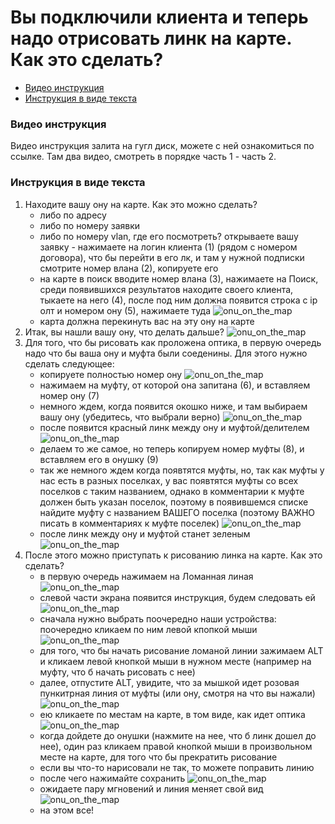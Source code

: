# Вы подключили клиента и теперь надо отрисовать линк на карте. Как это сделать? 
- [Видео инструкция](#видео-инструкция)
- [Инструкция в виде текста](#инструкция-в-виде-текста)

### Видео инструкция
Видео инструкция залита на гугл диск, можете с ней ознакомиться по ссылке. Там два видео, смотреть в порядке часть 1 - часть 2.

### Инструкция в виде текста
1. Находите вашу ону на карте. Как это можно сделать?
    - либо по адресу
    - либо по номеру заявки
    - либо по номеру vlan, где его посмотреть? открываете вашу заявку - нажимаете на логин клиента (1) (рядом с номером договора), что бы перейти в его лк, и там у нужной подписки смотрите номер влана (2), копируете его
    - на карте в поиск вводите номер влана (3), нажимаете на Поиск, среди появившихся результатов находите своего клиента, тыкаете на него (4), после под ним должна появится строка с ip олт и номером ону (5), нажимаете туда
    ![onu_on_the_map](../images/onuonthemap/onu_on_the_map_1.png)
    - карта должна перекинуть вас на эту ону на карте
2. Итак, вы нашли вашу ону, что делать дальше?
![onu_on_the_map](../images/onuonthemap/onu_on_the_map_2.png)
3. Для того, что бы рисовать как проложена оптика, в первую очередь надо что бы ваша ону и муфта были соеденины. Для этого нужно сделать следующее:
    - копируете полностью номер ону
    ![onu_on_the_map](../images/onuonthemap/onu_on_the_map_3.png)
    - нажимаем на муфту, от которой она запитана (6), и вставляем номер ону (7)
    - немного ждем, когда появится окошко ниже, и там выбираем вашу ону (убедитесь, что выбрали верно)
    ![onu_on_the_map](../images/onuonthemap/onu_on_the_map_4.png)
    - после появится красный линк между ону и муфтой/делителем
    ![onu_on_the_map](../images/onuonthemap/onu_on_the_map_5.png)
    - делаем то же самое, но теперь копируем номер муфты (8), и вставляем его в онушку (9)
    - так же немного ждем когда появтятся муфты, но, так как муфты у нас есть в разных поселках, у вас появтятся муфты со всех поселков с таким названием, однако в комментарии к муфте должен быть указан поселок, поэтому в появившемся списке найдите муфту с названием ВАШЕГО поселка (поэтому 
    ВАЖНО писать в комментариях к муфте поселек)
    ![onu_on_the_map](../images/onuonthemap/onu_on_the_map_6.png)
    - после линк между ону и муфтой станет зеленым
    ![onu_on_the_map](../images/onuonthemap/onu_on_the_map_7.png)
4. После этого можно приступать к рисованию линка на карте. Как это сделать?
    - в первую очередь нажимаем на Ломанная линая
    ![onu_on_the_map](../images/onuonthemap/onu_on_the_map_8.png)
    - слевой части экрана появится инструкция, будем следовать ей
    ![onu_on_the_map](../images/onuonthemap/onu_on_the_map_9.png)
    - сначала нужно выбрать поочередно наши устройства: поочередно кликаем по ним левой кпопкой мыши
    ![onu_on_the_map](../images/onuonthemap/onu_on_the_map_10.png)
    - для того, что бы начать рисование ломаной линии зажимаем ALT и кликаем левой кнопкой мыши в нужном месте (например на муфту, что б начать рисовать с нее)
    - далее, отпустите ALT, увидите, что за мышкой идет розовая пункитрная линия от муфты (или ону, смотря на что вы нажали)
    ![onu_on_the_map](../images/onuonthemap/onu_on_the_map_11.png)
    - ею кликаете по местам на карте, в том виде, как идет оптика
    ![onu_on_the_map](../images/onuonthemap/onu_on_the_map_12.png)
    - когда дойдете до онушки (нажмите на нее, что б линк дошел до нее), один раз кликаем правой кнопкой мыши в произвольном месте на карте, для того что бы прекратить рисование
    - если вы что-то нарисовали не так, то можете поправить линию
    - после чего нажимайте сохранить
    ![onu_on_the_map](../images/onuonthemap/onu_on_the_map_13.png)
    - ожидаете пару мгновений и линия меняет свой вид
    ![onu_on_the_map](../images/onuonthemap/onu_on_the_map_14.png)
    - на этом все! 